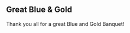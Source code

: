 ## <i class="far fa-smile"></i> Great Blue & Gold ##

Thank you all for a great Blue and Gold Banquet!